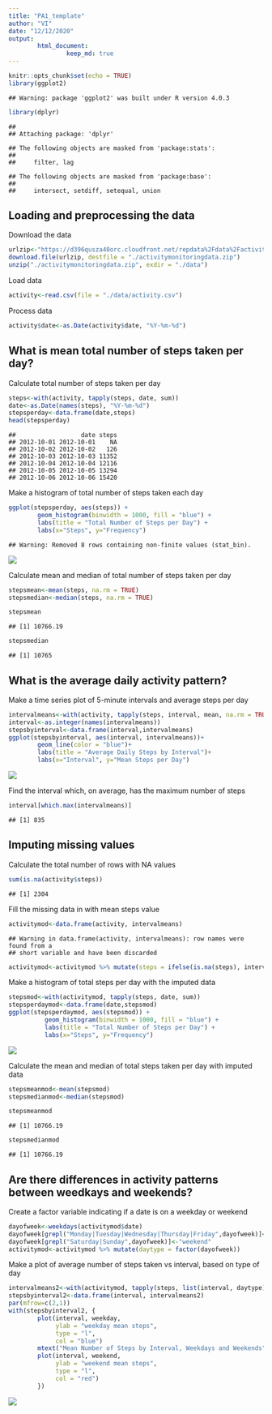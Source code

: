 ```yaml
---
title: "PA1_template"
author: "VI"
date: "12/12/2020"
output: 
        html_document:
                keep_md: true
---
```



```r
knitr::opts_chunk$set(echo = TRUE)
library(ggplot2)
```

```
## Warning: package 'ggplot2' was built under R version 4.0.3
```

```r
library(dplyr)
```

```
## 
## Attaching package: 'dplyr'
```

```
## The following objects are masked from 'package:stats':
## 
##     filter, lag
```

```
## The following objects are masked from 'package:base':
## 
##     intersect, setdiff, setequal, union
```

## Loading and preprocessing the data
Download the data


```r
urlzip<-"https://d396qusza40orc.cloudfront.net/repdata%2Fdata%2Factivity.zip"
download.file(urlzip, destfile = "./activitymonitoringdata.zip")
unzip("./activitymonitoringdata.zip", exdir = "./data")
```

Load data


```r
activity<-read.csv(file = "./data/activity.csv")
```

Process data


```r
activity$date<-as.Date(activity$date, "%Y-%m-%d")
```

## What is mean total number of steps taken per day?
Calculate total number of steps taken per day


```r
steps<-with(activity, tapply(steps, date, sum))
date<-as.Date(names(steps), "%Y-%m-%d")
stepsperday<-data.frame(date,steps)
head(stepsperday)
```

```
##                  date steps
## 2012-10-01 2012-10-01    NA
## 2012-10-02 2012-10-02   126
## 2012-10-03 2012-10-03 11352
## 2012-10-04 2012-10-04 12116
## 2012-10-05 2012-10-05 13294
## 2012-10-06 2012-10-06 15420
```

Make a histogram of total number of steps taken each day


```r
ggplot(stepsperday, aes(steps)) + 
        geom_histogram(binwidth = 1000, fill = "blue") + 
        labs(title = "Total Number of Steps per Day") +
        labs(x="Steps", y="Frequency")
```

```
## Warning: Removed 8 rows containing non-finite values (stat_bin).
```

![](PA1_template_files/figure-html/unnamed-chunk-2-1.png)<!-- -->

Calculate mean and median of total number of steps taken per day


```r
stepsmean<-mean(steps, na.rm = TRUE)
stepsmedian<-median(steps, na.rm = TRUE)

stepsmean
```

```
## [1] 10766.19
```

```r
stepsmedian
```

```
## [1] 10765
```

## What is the average daily activity pattern?
Make a time series plot of 5-minute intervals and average steps per day


```r
intervalmeans<-with(activity, tapply(steps, interval, mean, na.rm = TRUE))
interval<-as.integer(names(intervalmeans))
stepsbyinterval<-data.frame(interval,intervalmeans)
ggplot(stepsbyinterval, aes(interval, intervalmeans))+
        geom_line(color = "blue")+
        labs(title = "Average Daily Steps by Interval")+
        labs(x="Interval", y="Mean Steps per Day")
```

![](PA1_template_files/figure-html/unnamed-chunk-4-1.png)<!-- -->

Find the interval which, on average, has the maximum number of steps


```r
interval[which.max(intervalmeans)]
```

```
## [1] 835
```
## Imputing missing values
Calculate the total number of rows with NA values


```r
sum(is.na(activity$steps))
```

```
## [1] 2304
```

Fill the missing data in with mean steps value


```r
activitymod<-data.frame(activity, intervalmeans)
```

```
## Warning in data.frame(activity, intervalmeans): row names were found from a
## short variable and have been discarded
```

```r
activitymod<-activitymod %>% mutate(steps = ifelse(is.na(steps), intervalmeans, steps))
```

Make a histogram of total steps per day with the imputed data


```r
stepsmod<-with(activitymod, tapply(steps, date, sum))
stepsperdaymod<-data.frame(date,stepsmod)
ggplot(stepsperdaymod, aes(stepsmod)) + 
          geom_histogram(binwidth = 1000, fill = "blue") + 
          labs(title = "Total Number of Steps per Day") +
          labs(x="Steps", y="Frequency")
```

![](PA1_template_files/figure-html/unnamed-chunk-8-1.png)<!-- -->

Calculate the mean and median of total steps taken per day with imputed data


```r
stepsmeanmod<-mean(stepsmod)
stepsmedianmod<-median(stepsmod)

stepsmeanmod
```

```
## [1] 10766.19
```

```r
stepsmedianmod
```

```
## [1] 10766.19
```

## Are there differences in activity patterns between weedkays and weekends?
Create a factor variable indicating if a date is on a weekday or weekend


```r
dayofweek<-weekdays(activitymod$date)
dayofweek[grepl("Monday|Tuesday|Wednesday|Thursday|Friday",dayofweek)]<-"weekday"
dayofweek[grepl("Saturday|Sunday",dayofweek)]<-"weekend"
activitymod<-activitymod %>% mutate(daytype = factor(dayofweek))
```

Make a plot of average number of steps taken vs interval, based on type of day


```r
intervalmeans2<-with(activitymod, tapply(steps, list(interval, daytype), mean))
stepsbyinterval2<-data.frame(interval, intervalmeans2)
par(mfrow=c(2,1))
with(stepsbyinterval2, {
        plot(interval, weekday, 
             ylab = "weekday mean steps",
             type = "l",
             col = "blue")
        mtext("Mean Number of Steps by Interval, Weekdays and Weekends")
        plot(interval, weekend,
             ylab = "weekend mean steps",
             type = "l",
             col = "red")
        })
```

![](PA1_template_files/figure-html/unnamed-chunk-11-1.png)<!-- -->
